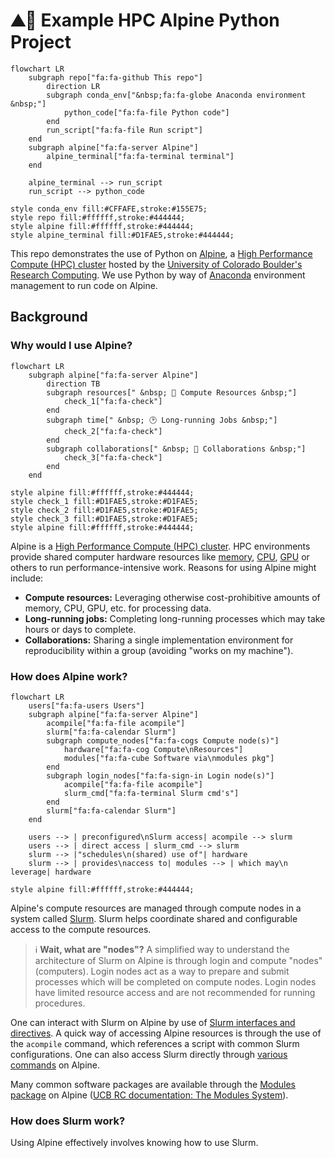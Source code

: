 # ⛰️🐍 Example HPC Alpine Python Project

```mermaid
flowchart LR
    subgraph repo["fa:fa-github This repo"]
        direction LR
        subgraph conda_env["&nbsp;fa:fa-globe Anaconda environment &nbsp;"]
            python_code["fa:fa-file Python code"]
        end
        run_script["fa:fa-file Run script"]
    end
    subgraph alpine["fa:fa-server Alpine"]
        alpine_terminal["fa:fa-terminal terminal"]
    end

    alpine_terminal --> run_script
    run_script --> python_code

style conda_env fill:#CFFAFE,stroke:#155E75;
style repo fill:#ffffff,stroke:#444444;
style alpine fill:#ffffff,stroke:#444444;
style alpine_terminal fill:#D1FAE5,stroke:#444444;
```

This repo demonstrates the use of Python on [Alpine](https://curc.readthedocs.io/en/latest/clusters/alpine/index.html), a [High Performance Compute (HPC) cluster](https://en.wikipedia.org/wiki/High-performance_computing) hosted by the [University of Colorado Boulder's Research Computing](https://www.colorado.edu/rc/).
We use Python by way of [Anaconda](https://conda.io/projects/conda/en/latest/user-guide/tasks/manage-environments.html) environment management to run code on Alpine.

## Background

### Why would I use Alpine?

```mermaid
flowchart LR
    subgraph alpine["fa:fa-server Alpine"]
        direction TB
        subgraph resources[" &nbsp; 💪 Compute Resources &nbsp;"]
            check_1["fa:fa-check"]
        end
        subgraph time[" &nbsp; 🕑 Long-running Jobs &nbsp;"]
            check_2["fa:fa-check"]
        end
        subgraph collaborations[" &nbsp; 👥 Collaborations &nbsp;"]
            check_3["fa:fa-check"]
        end
    end

style alpine fill:#ffffff,stroke:#444444;
style check_1 fill:#D1FAE5,stroke:#D1FAE5;
style check_2 fill:#D1FAE5,stroke:#D1FAE5;
style check_3 fill:#D1FAE5,stroke:#D1FAE5;
style alpine fill:#ffffff,stroke:#444444;
```

Alpine is a [High Performance Compute (HPC) cluster](https://en.wikipedia.org/wiki/High-performance_computing).
HPC environments provide shared computer hardware resources like [memory](https://en.wikipedia.org/wiki/Computer_memory), [CPU](https://en.wikipedia.org/wiki/Central_processing_unit), [GPU](https://en.wikipedia.org/wiki/Graphics_processing_unit) or others to run performance-intensive work.
Reasons for using Alpine might include:

- __Compute resources:__ Leveraging otherwise cost-prohibitive amounts of memory, CPU, GPU, etc. for processing data.
- __Long-running jobs:__ Completing long-running processes which may take hours or days to complete.
- __Collaborations:__ Sharing a single implementation environment for reproducibility within a group (avoiding "works on my machine").

### How does Alpine work?

```mermaid
flowchart LR
    users["fa:fa-users Users"]
    subgraph alpine["fa:fa-server Alpine"]
        acompile["fa:fa-file acompile"]
        slurm["fa:fa-calendar Slurm"]
        subgraph compute_nodes["fa:fa-cogs Compute node(s)"]
            hardware["fa:fa-cog Compute\nResources"]
            modules["fa:fa-cube Software via\nmodules pkg"]
        end
        subgraph login_nodes["fa:fa-sign-in Login node(s)"]
            acompile["fa:fa-file acompile"]
            slurm_cmd["fa:fa-terminal Slurm cmd's"]
        end
        slurm["fa:fa-calendar Slurm"]
    end

    users --> | preconfigured\nSlurm access| acompile --> slurm
    users --> | direct access | slurm_cmd --> slurm
    slurm --> |"schedules\n(shared) use of"| hardware
    slurm --> | provides\naccess to| modules --> | which may\n leverage| hardware

style alpine fill:#ffffff,stroke:#444444;
```

Alpine's compute resources are managed through compute nodes in a system called [Slurm](https://github.com/SchedMD/slurm). Slurm helps coordinate shared and configurable access to the compute resources.

> ℹ️ __Wait, what are "nodes"?__
> A simplified way to understand the architecture of Slurm on Alpine is through login and compute "nodes" (computers).
Login nodes act as a way to prepare and submit processes which will be completed on compute nodes.
Login nodes have limited resource access and are not recommended for running procedures.

One can interact with Slurm on Alpine by use of [Slurm interfaces and directives](https://curc.readthedocs.io/en/latest/clusters/alpine/examples.html).
A quick way of accessing Alpine resources is through the use of the `acompile` command, which references a script with common Slurm configurations.
One can also access Slurm directly through [various commands](https://slurm.schedmd.com/quickstart.html#commands) on Alpine.

Many common software packages are available through the [Modules package](https://github.com/cea-hpc/modules) on Alpine ([UCB RC documentation: The Modules System](https://curc.readthedocs.io/en/latest/compute/modules.html)).

### How does Slurm work?

Using Alpine effectively involves knowing how to use Slurm.
